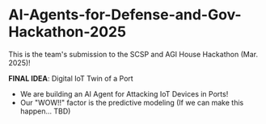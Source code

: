 # AI-Agents-for-Defense-and-Gov-Hackathon-2025
This is the team's submission to the SCSP and AGI House Hackathon (Mar. 2025)!

**FINAL IDEA**: Digital IoT Twin of a Port
* We are building an AI Agent for Attacking IoT Devices in Ports!
* Our "WOW!!" factor is the predictive modeling (If we can make this happen... TBD)
